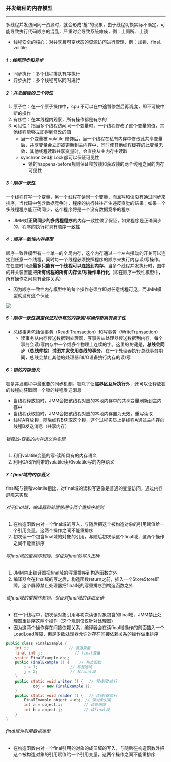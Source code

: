 ### 并发编程的内存模型

------

​	多线程并发访问同一资源时，就会形成“抢”的现象，由于线程切换实际不确定，可能导致执行代码顺序的混乱，严重时会导致系统瘫痪，例：上厕所、上锁

- 线程安全的核心：对共享且可变状态的资源访问进行管理，例：加锁、final、volitile

##### 1：线程同步和异步

- 同步执行：多个线程排队有序执行
- 异步执行：多个线程可以同时进行

##### 2：并发编程的三个特性

1. 原子性：在一个原子操作中，cpu 不可以在中途暂停然后再调度，即不可被中断的操作
2. 有序性：在本线程内观察，所有操作都是有序的
3. 可见性：指当多个线程访问同一个变量时，一个线程修改了这个变量的值，其他线程能够立即得到修改的值
   - 当一个变量被 volatile 修饰后，当一个线程在私有内存中修改此共享变量后，共享变量会立即被更新到主内存中，同时使其他线程缓存的此变量无效，其他线程读取共享变量时，会直接从主内存中读取
   - synchronized和Lock都可以保证可见性
     - 锁的happens-before规则保证释放锁和获取锁的两个线程之间的内存可见性

##### 3：顺序一致性

​	一个线程在写一个变量，另一个线程在读同一个变量，而且写和读没有通过同步来排序，当代码中包含数据竞争时，程序的执行往往产生违反直觉的结果；如果一个多线程程序能正确同步，这个程序将是一个没有数据竞争的程序

- JMM对**正确同步的多线程程序**的内存一致性做了保证，如果程序是正确同步的，程序的执行将具有顺序一致性

##### 4：顺序一致性内存模型

​	顺序一致性模型有一个单一的全局内存，这个内存通过一个左右摆动的开关可以连接到任意一个线程，同时每一个线程必须按照程序的顺序来执行内存读/写操作。在任意时间点**最多只能有一个线程可以连接到内存**。当多个线程并发执行时，图中的开关装置能把**所有线程的所有内存读/写操作串行化**（即在顺序一致性模型中，所有操作之间具有全序关系）

- 因为顺序一致性内存模型中的每个操作必须立即对任意线程可见，而JMM模型就没有这个保证

![](https://github.com/likang315/Java-and-Middleware/blob/master/%E5%A4%9A%E7%BA%BF%E7%A8%8B/%E5%A4%9A%E7%BA%BF%E7%A8%8B/%E9%A1%BA%E5%BA%8F%E4%B8%80%E8%87%B4%E6%80%A7%E5%86%85%E5%AD%98%E6%A8%A1%E5%9E%8B.png?raw=true)

##### 5：顺序一致性模型保证对所有的内存读/写操作都具有原子性

- 总线事务包括读事务（Read Transaction）和写事务（WriteTransaction）
  - 读事务从内存传送数据到处理器，写事务从处理器传送数据到内存，每个事务会读/写内存中一个或多个物理上连续的字。这里的关键是，**总线会同步（总线仲裁）试图并发使用总线的事务**。在一个处理器执行总线事务期间，总线会禁止其他的处理器和I/O设备执行内存的读/写

##### 6：锁的内存语义

​	锁是并发编程中最重要的同步机制。锁除了让**临界区互斥执行**外，还可以让释放锁的线程向获取同一个锁的线程发送消息

- 当线程释放锁时，JMM会把该线程对应的本地内存中的共享变量刷新到主内存中
- 当线程获取锁时，JMM会把该线程对应的本地内存置为无效，重写读取
- 线程A释放锁，随后线程B获取这个锁，这个过程实质上是线程A通过主内存向线程B发送消息（共享内存）

###### 锁释放-获取的内存语义的实现

1. 利用volatile变量的写-读所具有的内存语义
2. 利用CAS所附带的volatile读和volatile写的内存语义

##### 7：final域的内存语义

​	final域与锁和volatile相比，对final域的读和写更像是普通的变量访问，通过内存屏障来实现

###### 对于final域，编译器和处理器遵守两个重排序规则

1. 在构造函数内对一个final域的写入，与随后把这个被构造对象的引用赋值给一个引用变量，这两个操作之间不能重排序
2. 初次读一个包含final域的对象的引用，与随后初次读这个final域，这两个操作之间不能重排序

###### 写final域的重排序规则，保证对final的写入正确

1. JMM禁止编译器把final域的写重排序到构造函数之外
2. 编译器会在final域的写之后，构造函数return之前，插入一个StoreStore屏障。这个屏障禁止处理器把final域的写重排序到构造函数之外

###### 读final域的重排序规则，保证对final域的读取正确

- 在一个线程中，初次读对象引用与初次读该对象包含的final域，JMM禁止处理器重排序这两个操作（这个规则仅仅针对处理器）
- 因为这两个操作存在间接依赖关系，编译器会在读final域操作的前面插入一个LoadLoad屏障，但是少数处理器允许对存在间接依赖关系的操作做重排序

```java
public class FinalExample {
    int i;　　　　　　　　　　 // 普通变量
    final int j;　　　　　　　　 // final变量
    static FinalExample obj;
    public FinalExample () {　　 // 构造函数
        i = 1;　　　　　　　　 // 写普通域
        j = 2;　　　　　　　　 // 写final域
    }
    public static void writer () {　 // 写线程A执行
    		obj = new FinalExample ();
    }
    public static void reader () {　 // 读线程B执行
        FinalExample object = obj; // 读对象引用
        int a = object.i;　　　　　 // 读普通域
        int b = object.j;　　　　　 // 读final域
    }
}
```

###### final域为引用数据类型

- 在构造函数内对一个final引用的对象的成员域的写入，与随后在构造函数外把这个被构造对象的引用赋值给一个引用变量，这两个操作之间不能重排序



